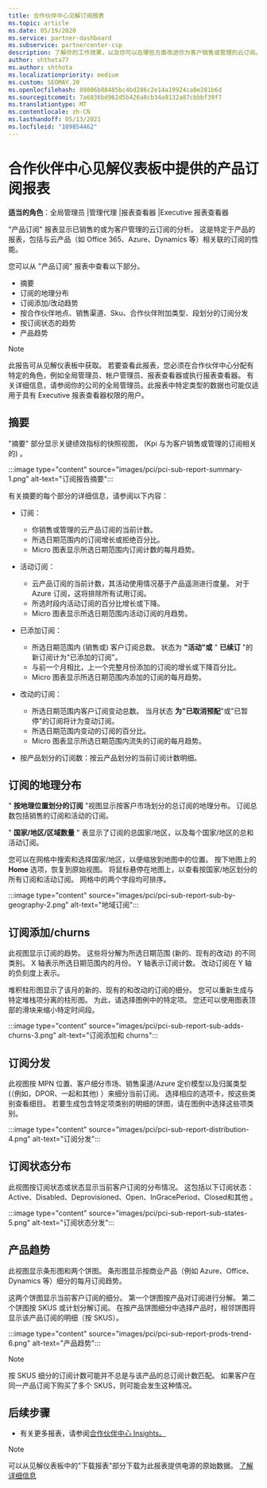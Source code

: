 ```yaml
---
title: 合作伙伴中心见解订阅报表
ms.topic: article
ms.date: 05/19/2020
ms.service: partner-dashboard
ms.subservice: partnercenter-csp
description: 了解你的工作效果，以及你可以在哪些方面改进你为客户销售或管理的云订阅。
author: shthota77
ms.author: shthota
ms.localizationpriority: medium
ms.custom: SEOMAY.20
ms.openlocfilehash: 89806b08485bc4bd286c2e14a19924ca0e281b6d
ms.sourcegitcommit: 7a6836bd962d5b426a8cb34a9132a87cbbbf39f7
ms.translationtype: MT
ms.contentlocale: zh-CN
ms.lasthandoff: 05/13/2021
ms.locfileid: "109854462"
---
```

# <a name="product-subscriptions-report-available-from-the-partner-center-insights-dashboard"></a>合作伙伴中心见解仪表板中提供的产品订阅报表

**适当的角色**：全局管理员 |管理代理 |报表查看器 |Executive 报表查看器

"产品订阅" 报表显示已销售的或为客户管理的云订阅的分析。 这是特定于产品的报表，包括与云产品（如 Office 365、Azure、Dynamics 等）相关联的订阅的性能。

您可以从 "产品订阅" 报表中查看以下部分。

- 摘要
- 订阅的地理分布
- 订阅添加/改动趋势
- 按合作伙伴地点、销售渠道、Sku、合作伙伴附加类型、段划分的订阅分发
- 按订阅状态的趋势
- 产品趋势

 > [!NOTE]
 > 此报告可从见解仪表板中获取。 若要查看此报表，您必须在合作伙伴中心分配有特定的角色，例如全局管理员、帐户管理员、报表查看器或执行报表查看器。 有关详细信息，请参阅你的公司的全局管理员。此报表中特定类型的数据也可能仅适用于具有 Executive 报表查看器权限的用户。

## <a name="summary"></a>摘要

"摘要" 部分显示关键绩效指标的快照视图， (Kpi 与为客户销售或管理的订阅相关的) 。  

:::image type="content" source="images/pci/pci-sub-report-summary-1.png" alt-text="订阅报告摘要":::

有关摘要的每个部分的详细信息，请参阅以下内容：

- 订阅：
  - 你销售或管理的云产品订阅的当前计数。
  - 所选日期范围内的订阅增长或拒绝百分比。
  - Micro 图表显示所选日期范围内订阅计数的每月趋势。

- 活动订阅：
  - 云产品订阅的当前计数，其活动使用情况基于产品遥测进行度量。 对于 Azure 订阅，这将排除所有试用订阅。
  - 所选时段内活动订阅的百分比增长或下降。
  - Micro 图表显示所选日期范围内活动订阅的月趋势。

- 已添加订阅：
  - 所选日期范围内 (销售或) 客户订阅总数。 状态为 **"活动"或** " **已续订** "的新订阅计为"已添加的订阅"。
  - 与前一个月相比，上一个完整月份添加的订阅的增长或下降百分比。
  - Micro 图表显示所选日期范围内添加的订阅的每月趋势。

- 改动的订阅：
  - 所选日期范围内客户订阅变动总数。 当月状态 **为"已取消预配**"或"已暂停"的订阅将计为变动订阅。  
  - 所选日期范围内变动的订阅的百分比。
  - Micro 图表显示所选日期范围内流失的订阅的每月趋势。

- 按产品划分的订阅数：按云产品划分的当前订阅计数明细。

## <a name="geographical-spread-of-subscriptions"></a>订阅的地理分布

" **按地理位置划分的订阅** "视图显示按客户市场划分的总订阅的地理分布。 订阅总数包括销售的订阅和活动的订阅。

" **国家/地区/区域数量** " 表显示了订阅的总国家/地区，以及每个国家/地区的总和活动订阅。

您可以在网格中搜索和选择国家/地区，以便缩放到地图中的位置。 按下地图上的 **Home** 选项，恢复到原始视图。 将鼠标悬停在地图上，以查看按国家/地区划分的所有订阅和活动订阅。 网格中的两个字段均可排序。

:::image type="content" source="images/pci/pci-sub-report-sub-by-geography-2.png" alt-text="地域订阅":::

## <a name="subscription-addschurns"></a>订阅添加/churns

此视图显示订阅的趋势。 这些将分解为所选日期范围 (新的、现有的改动) 的不同类别。 X 轴表示所选日期范围内的月份。 Y 轴表示订阅计数。 改动订阅在 Y 轴的负刻度上表示。 

堆积柱形图显示了该月的新的、现有的和改动的订阅的细分。 您可以重新生成与特定堆栈项分离的柱形图。 为此，请选择图例中的特定项。 您还可以使用图表顶部的滑块来缩小特定时间段。

:::image type="content" source="images/pci/pci-sub-report-sub-adds-churns-3.png" alt-text="订阅添加和 churns":::

## <a name="subscription-distribution"></a>订阅分发

此视图按 MPN 位置、客户细分市场、销售渠道/Azure 定价模型以及归属类型 (（例如，DPOR、一起和其他) ）来细分当前订阅。 选择相应的选项卡，按这些类别查看细目。 若要生成包含特定项类别的明细的饼图，请在图例中选择这些项类别。

:::image type="content" source="images/pci/pci-sub-report-distribution-4.png" alt-text="订阅分发":::

## <a name="subscription-state-distribution"></a>订阅状态分布

此视图按订阅状态或状态显示当前客户订阅的分布情况。 这包括以下订阅状态：Active、Disabled、Deprovisioned、Open、InGracePeriod、Closed和其他 。     

:::image type="content" source="images/pci/pci-sub-report-sub-states-5.png" alt-text="订阅状态分发":::

## <a name="products-trend"></a>产品趋势

此视图显示条形图和两个饼图。 条形图显示按商业产品（例如 Azure、Office、Dynamics 等）细分的每月订阅趋势。

这两个饼图显示当前客户订阅的细分。 第一个饼图按产品对订阅进行分解。 第二个饼图按 SKUS 或计划分解订阅。 在按产品饼图细分中选择产品时，相邻饼图将显示该产品订阅的明细（按 SKUS）。

:::image type="content" source="images/pci/pci-sub-report-prods-trend-6.png" alt-text="产品趋势":::

> [!NOTE]
 > 按 SKUS 细分的订阅计数可能并不总是与该产品的总订阅计数匹配。 如果客户在同一产品订阅下购买了多个 SKUS，则可能会发生这种情况。

## <a name="next-steps"></a>后续步骤

- 有关更多报表，请参阅[合作伙伴中心 Insights。](partner-center-insights.md)

>[!NOTE] 
> 可以从见解仪表板中的"下载报表"部分下载为此报表提供电源的原始数据。 [了解详细信息](pci-download-reports.md) 
